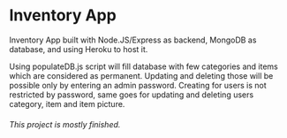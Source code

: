# Inventory App

Inventory App built with Node.JS/Express as backend, MongoDB as database, and using Heroku to host it.

Using populateDB.js script will fill database with few categories and items which are considered as permanent. Updating and deleting those will be possible only by entering an admin password. Creating for users is not restricted by password, same goes for updating and deleting users category, item and item picture.

###### This project is mostly finished.
